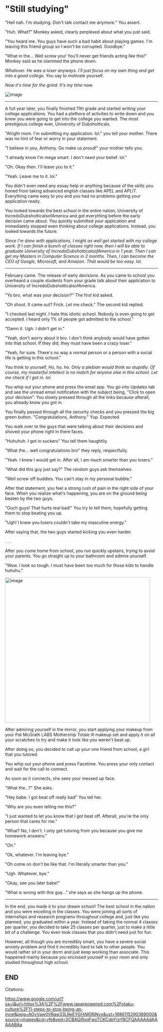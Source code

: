 # "Still studying"

"Hell nah. I'm studying. Don't talk contact me anymore." You assert. 

"Huh. What?" Monkey asked, clearly perplexed about what you just said. 

"You heard me. You guys have such a bad habit about playing games. I'm leaving this friend group so I won't be corrupted. Goodbye."

"What in the... Well screw you! You'll never get friends acting like this!" Monkey said as he slammed the phone down. 

_Whatever. He was a loser anyways. I'll just focus on my own thing and get into a good college._ You say to motivate yourself. 

_Now it's time for the grind. It's my time now._

![image](https://github.com/Dubshott/CAT3Book/assets/55414361/646f823f-7d81-4cd3-8a4a-d6cf36fa6df6)

<hr>

A full year later, you finally finished 11th grade and started writing your college applications. You had a plethora of activites to write down and you knew you were going to get into the college you wanted. The most prestigious college ever, University of Dubshotticals. 

"Alright mom. I'm submitting my application. lol." you tell your mother. There was no hint of fear or worry in your statement. 

"I believe in you, Anthony. Go make us proud!" your mother tells you. 

"I already know I'm mega smart. I don't need your belief. lol." 

"Oh. Okay then. I'll leave you to it." 

"Yeah. Leave me to it. lol." 

You didn't even need any essay help or anything because of the skills you honed from taking advanced english classes like APEL and APLIT. Everything came easy to you and you had no problems getting your application ready.

You looked towards the best school in the entire nation, University of IncredoDubshotticalsofAmerica and got everything before the early decision came about. You quickly submitted your application and immediately stopped even thinking about college applications. Instead, you looked towards the future. 

_Since I'm done with applications, I might as well get started with my college work. If I can finish a bunch of classes right now, then I will be able to graduate University of IncredoDubshotticalsofAmerica in 1 year. Then I can get my Masters in Computer Science in 2 months. Then, I can become the CEO of Google, Microsoft, and Amazon. That would be too easy. lol._

<hr> 

February came. The release of early decisions. As you came to school you overheard a couple students from your grade talk about their application to University of IncredoDubshotticalsofAmerica. 

"Yo bro, what was your decision?" The first kid asked. 

"Oh shoot. It came out? Frick. Let me check." The second kid replied. 

"I checked last night. I hate this idiotic school. Nobody is even going to get accepted. I heard only 1% of people got admitted to the school."

"Damn it. Ugh. I didn't get in."

"Yeah, don't worry about it bro. I don't think anybody would have gotten into that school. If they did, they must have been a crazy loser."

"Yeah, for sure. There's no way a normal person or a person with a social life is getting in this school." 

You think to yourself, _Ho, ho, ho. Only a plebian would think so stupidly. Of course, my masterful intellect is no match for anyone else in this school. Let me check if I got in. lol._

You whip out your phone and press the email app. You go into Updates tab and see the unread email notification with the subject being, "Click to open your decision". You slowly pressed through all the links because afterall, you already know you got in. 

You finally passed through all the security checks and you pressed the big green button. "Congratulations, Anthony." Yup. Expected. 

You walk over to the guys that were talking about their decisions and shoved your phone right in there faces. 

"Huhuhuh. I got in suckers" You tell them haughtily. 

"What the... well congratulations bro" they reply, respectfully. 

"Yeah. I knew I would get in. After all, I am much smarter than you losers." 

"What did this guy just say?" The random guys ask themselves. 

"Well screw off buddies. You can't stay in my personal bubble." 

After that statement, you feel a strong rush of pain in the right side of your face. When you realize what's happening, you are on the ground being beaten by the two guys.

"Ouch guys! That hurts real bad!" You try to tell them, hopefully getting them to stop beating you up.

"Ugh! I knew you losers couldn't take my masculine energy."

After saying that, the two guys started kicking you even harder.

.
.
.

After you come home from school, you run quickly upstairs, trying to avoid your parents. You go straight up to your bathroom and admire yourself. 

"Wow. I look so tough. I must have been too much for those kids to handle huhuhu." 

<img width="478" alt="image" src="https://github.com/Dubshott/CAT3Book/assets/55414361/2424cfc9-f38e-4ef2-880c-d19236b6b176">

After admiring yourself in the mirror, you start applying your makeup from your Pat McGrath LABS Mothership Totale III makeup set and apply it on all your scratches to try and make it look like you weren't beat up. 

After doing so, you decided to call up your one friend from school, a girl that you tutored. 

You whip out your phone and press Facetime. You press your only contact and wait for the call to connect. 

As soon as it connects, she sees your messed up face. 

"What the...?" She asks. 

"Hey babe. I got beat off really bad" You tell her. 

"Why are you even telling me this?"

"I just wanted to let you know that I got beat off. Afterall, you're the only person that cares for me."

"What? No, I don't. I only get tutoring from you because you give me homework answers." 

"Oh."

"Ok, whatever. I'm leaving bye."

"Oh come on don't be like that. I'm literally smarter than you." 

"Ugh. Whatever, bye."

"Okay, see you later babe!" 

"What is wrong with this guy..." she says as she hangs up the phone.

<hr>

In the end, you made it to your dream school! The best school in the nation and you were excelling in the classes. You were joining all sorts of internships and research programs throughout college and, just like you planned, you graduated within a year. Instead of taking the normal 4 classes per quarter, you decided to take 25 classes per quarter, just to make a little bit of a challenge. You even took classes that you didn't need just for fun. 

However, all though you are incredibly smart, you have a severe social anxiety problem and find it incredibly hard to talk to other people. You would rather sit in your dorm and just keep working than associate. This happened mainly because you enclosed yourself in your room and only studied throughout high school. 

## END

Citations:

https://www.google.com/url?sa=i&url=https%3A%2F%2Fwww.japanpowered.com%2Fotaku-culture%2F11-steps-to-stop-being-an-incel&psig=AOvVaw0VRaw33LReEYGHjM0RjNvy&ust=1686115290389000&source=images&cd=vfe&ved=0CBAQjRxqFwoTCKCdpYjzrf8CFQAAAAAdAAAAABAa

